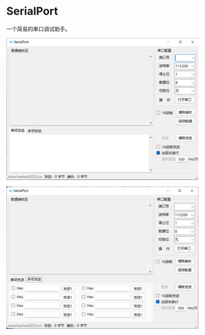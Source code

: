# SerialPort



一个简易的串口调试助手。



![image-20220125135037404](SerialPort/Resources/ui1.png)

![image-20220125135338842](SerialPort/Resources/ui2.png) 

